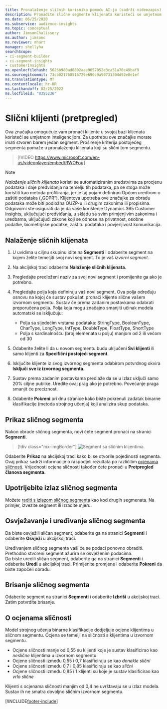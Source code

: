```yaml
---
title: Pronalaženje sličnih korisnika pomoću AI-ja (sadrži videozapis)
description: Pronađite slične segmente klijenata koristeći se umjetnom inteligencijom.
ms.date: 06/25/2020
ms.subservice: audience-insights
ms.topic: conceptual
author: JimsonChalissery
ms.author: jimsonc
ms.reviewer: mhart
manager: shellyha
searchScope:
- ci-segment-builder
- ci-segment-insights
- customerInsights
ms.openlocfilehash: 5626b980ad8802aae9657052e3ca51a70c49baf9
ms.sourcegitcommit: 73cb021760516729e696c9a90731304d92e0e1ef
ms.translationtype: MT
ms.contentlocale: hr-HR
ms.lasthandoff: 02/25/2022
ms.locfileid: "8355236"
---
```

# <a name="similar-customers-preview"></a>Slični klijenti (pretpregled)

Ova značajka omogućuje vam pronaći klijente u svojoj bazi klijenata koristeći se umjetnom inteligencijom. Za upotrebu ove značajke morate imati stvoren barem jedan segment. Proširenje kriterija postojećeg segmenta pomaže u pronalaženju klijenata koji su slični tom segmentu.

> [!VIDEO https://www.microsoft.com/en-us/videoplayer/embed/RWOFou]

> [!NOTE]
> *Nalaženje sličnih klijenata* koristi se automatiziranim sredstvima za procjenu podataka i daje predviđanja na temelju tih podataka, pa se stoga može koristiti kao metoda profiliranja, jer je taj pojam definiran Općom uredbom o zaštiti podataka („GDPR”). Klijentova upotreba ove značajke za obradu podataka može biti podložna OUZP-u ili drugim zakonima ili propisima. Odgovorni ste osigurati da je da vaše korištenje Dynamics 365 Customer Insights, uključujući predviđanja, u skladu sa svim primjenjivim zakonima i uredbama, uključujući zakone koji se odnose na privatnost, osobne podatke, biometrijske podatke, zaštitu podataka i povjerljivost komunikacija.

## <a name="finding-similar-customers"></a>Nalaženje sličnih klijenata

1. U uvidima u ciljnu skupinu idite na **Segmenti** i odaberite segment na kojem želite temeljiti svoj novi segment. To je vaš *izvorni segment*.

1. Na akcijskoj traci odaberite **Nalaženje sličnih klijenata**.

1. Pregledajte predloženi naziv za svoj novi segment i promijenite ga ako je potrebno.

1. Pregledajte polja koja definiraju vaš novi segment. Ova polja određuju osnovu na kojoj će sustav pokušati pronaći klijente slične vašem izvornom segmentu. Sustav će prema zadanim postavkama odabrati preporučena polja.
  Polja koja mogu značajno smanjiti učinak modela automatski se isključuju:
  
   - Polja sa sljedećim vrstama podataka: StringType, BooleanType, CharType, LongType, IntType, DoubleType, FloatType, ShortType
   - Polja s kardinalnošću (broj elemenata u polju) manjom od 2 ili većom od 30

1. Odaberite želite li da u novom segmentu budu uključeni **Svi klijenti** ili samo klijenti za **Specifični postojeći segment**.

1. Isključite klijente iz svog izvornog segmenta odabirom potvrdnog okvira **Isključi sve iz izvornog segmenta**.

1. Sustav prema zadanim postavkama predlaže da se u izlaz uključi samo 20% ciljne publike. Uredite ovaj prag ako je potrebno. Povećanje praga smanjit će preciznost.

1. Odaberite **Pokreni** pri dnu stranice kako biste pokrenuli zadatak binarne klasifikacije (metoda strojnog učenja) koji analizira skup podataka.

## <a name="view-the-similar-segment"></a>Prikaz sličnog segmenta

Nakon obrade sličnog segmenta, novi ćete segment pronaći na stranici **Segmenti**.

> [!div class="mx-imgBorder"]
> ![Segment sa sličnim klijentima.](media/expanded-segment.png "Segment sa sličnim klijentima")

Odaberite **Prikaz** na akcijskoj traci kako bi se otvorile pojedinosti segmenta. Ovaj prikaz sadrži informacije o raspodjeli rezultata po različitim [ocjenama sličnosti](#about-similarity-scores). Vrijednosti ocjena sličnosti također ćete pronaći u **Pretpregled članova segmenta**.

## <a name="use-the-output-of-a-similar-segment"></a>Upotrijebite izlaz sličnog segmenta

Možete [raditi s izlazom sličnog segmenta](segments.md) kao kod drugih segmenata. Na primjer, izvezite segment ili izradite mjeru.

## <a name="refresh-and-edit-a-similar-segment"></a>Osvježavanje i uređivanje sličnog segmenta

Da biste osvježili sličan segment, odaberite ga na stranici **Segmenti** i odaberite **Osvježi** u akcijskoj traci.

Uređivanjem sličnog segmenta vaši će se podaci ponovno obraditi. Prethodno stvoreni segment ažurira se osvježenim podacima.    
Da biste uredili sličan segment, odaberite ga na stranici **Segmenti** i odaberite **Uredi** u akcijskoj traci. Primijenite promjene i odaberite **Pokreni** da biste započeli obradu.

## <a name="delete-a-similar-segment"></a>Brisanje sličnog segmenta

Odaberite segment na stranici **Segmenti** i odaberite **Izbriši** u akcijskoj traci. Zatim potvrdite brisanje.

## <a name="about-similarity-scores"></a>O ocjenama sličnosti

Model strojnog učenja binarne klasifikacije dodjeljuje ocjene klijentima u sličnom segmentu. Ocjena se temelji na sličnosti s klijentima u izvornom segmentu.

- Ocjene sličnosti manje od 0,55 su klijenti koje je sustav klasificirao kao *neslične* klijentima u izvornom segmentu
- Ocjene sličnosti između 0,55 i 0,7 klasificiraju se kao *donekle slični*
- Ocjene sličnosti između 0,7 i 0,85 klasificiraju se kao *slični*
- Ocjene sličnosti između 0,85 i 1 klijenti su koje je sustav klasificirao kao *vrlo slične*

Klijenti s ocjenama sličnosti manjim od 0,4 ne uvrštavaju se u izlaz modela. Sustav ih ne smatra dovoljno sličnim izvornom segmentu.


[!INCLUDE[footer-include](../includes/footer-banner.md)]